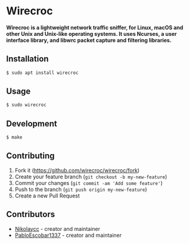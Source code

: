 # Wirecroc
**Wirecroc is a lightweight network traffic sniffer, for Linux, macOS and other Unix and Unix-like operating systems. It uses Ncurses, a user interface library, and libwrc packet capture and filtering libraries.**

## Installation

```bash
$ sudo apt install wirecroc
```

## Usage

```bash
$ sudo wirecroc
```

## Development

```bash
$ make 
```

## Contributing

1. Fork it (<https://github.com/wirecroc/wirecroc/fork>)
2. Create your feature branch (`git checkout -b my-new-feature`)
3. Commit your changes (`git commit -am 'Add some feature'`)
4. Push to the branch (`git push origin my-new-feature`)
5. Create a new Pull Request

## Contributors

- [Nikolaycc](https://github.com/nikolaycc) - creator and maintainer
- [PabloEscobar1337](https://github.com/PabloEscobar1337) - creator and maintainer
